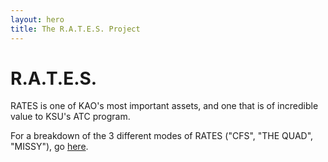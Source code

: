 ```yaml
---
layout: hero
title: The R.A.T.E.S. Project
---
```

# R.A.T.E.S.
 
RATES is one of KAO's most important assets, and one that is of incredible value to KSU's ATC program. 

For a breakdown of the 3 different modes of RATES ("CFS", "THE QUAD", "MISSY"), go [here](breakdown).